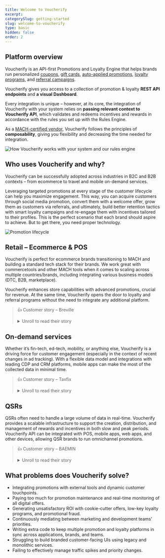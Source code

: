 ```yaml
---
title: Welcome to Voucherify
excerpt: 
categorySlug: getting-started
slug: welcome-to-voucherify
type: basic
hidden: false
order: 2
---
```


## Platform overview

Voucherify is an API-first Promotions and Loyalty Engine that helps brands run personalized [coupons](https://www.voucherify.io/coupon-software "Voucherify coupon software"), [gift cards](https://www.voucherify.io/gift-cards "Voucherify gift cards"), [auto-applied promotions](https://www.voucherify.io/discount-promotions "Voucherify discount promotions"), [loyalty programs](https://www.voucherify.io/loyalty-software "Voucherify loyalty programs"), and [referral campaigns](https://www.voucherify.io/referral-programs "Voucherify referral programs"). 

Voucherify gives you access to a collection of promotion & loyalty **REST API endpoints** and **a visual Dashboard**. 

Every integration is unique – however, at its core, the integration of Voucherify with your system relies on **passing relevant context to Voucherify API**, which validates and redeems incentives and rewards in accordance with the rules you set up with the Rules Engine.

As a [MACH-certified vendor](https://machalliance.org/), Voucherify follows the principles of **composability**, giving you flexibility and decreasing the time needed for integration.  

![How Voucherify works with your system and our rules engine](https://files.readme.io/d362b66-guides_getting_started_welcome_to_voucherify_voucherify_workflow_scheme_01.png "How Voucherify works with your system and our rules engine")

## Who uses Voucherify and why?

Voucherify can be successfully adopted across industries in B2C and B2B contexts – from ecommerce to travel and mobile on-demand services.

Leveraging targeted promotions at every stage of the customer lifecycle can help you maximize engagement. This way, you can acquire customers through social media promotion, convert them with a welcome offer, grow them as customers via referrals, and ultimately, build better retention tactics with smart loyalty campaigns and re-engage them with incentives tailored to their profiles. This is the perfect scenario that each brand should aspire to achieve. But to get there, you need proper technology. 

![Promotion lifecycle](https://files.readme.io/205a42e-guides_getting_started_welcome_to_voucherify_acquisition_to_re-activation_diagram-02.png "Promotion lifecycle showing acquisition, conversion, growth, retention, and re-activation")

## Retail – Ecommerce & POS


Voucherify is perfect for ecommerce brands transitioning to MACH and building a standard tech stack for their brands. We work great with commercetools and other MACH tools when it comes to scaling across multiple countries/brands, including integrating various business models (DTC, B2B, marketplace).

Voucherify enhances store capabilities with advanced promotions, crucial for revenue. At the same time, Voucherify opens the door to loyalty and referral programs without the need to integrate any additional platform.

<!-- Customer story – CASA 

Discover the full story 

DTC Ecommerce -->

> 👍 Customer story – Breville
> 
> <details><summary>Unroll to read their story</summary>
>
> [Breville](https://www.breville.com/us/en/home/index.html "Breville website") is an iconic global brand known for its extensive line of premium home appliances, particularly blenders and coffee machines.
> 
> In pursuit of building new direct-to-consumer sales channels, Breville began its digital transformation journey. They chose [commercetools](https://www.voucherify.io/integrations/commercetools "Integration between Voucherify and commercetools") as their MACH-compliant commerce platform.
> 
> As the marketing team was coming up with more complex use cases, soon the default campaign configuration options provided by commercetools were not enough for Breville’s needs.
>
> And so, the team started looking for [a MACH-compliant promotion engine](https://www.voucherify.io/learn/promotion-engine-how-to "Voucherify as a promotion engine") that could quickly integrate with their commerce platform. Voucherify soon proved to be the winning solution thanks to the robust rules engine and metadata capabilities to support business- and brand-specific campaigns.
> 
> As a result, Breville achieved with Voucherify:
> - Substantial time and financial savings on developing a promotion tool from scratch.
> - Integration of best-of-breed headless commerce solutions to deliver better customer experience on a global scale.
> - Shortened time-to-market and the possibility to iterate quickly for introducing new campaigns to other Breville brands.
> - Increased campaign personalization and order conversions driven by targeted incentives.
> 
> Read the [whole Breville story](https://www.voucherify.io/customers/breville "How Breville is Winning Digital Transformation with Voucherify and Friends").
> 
> </details>

## On-demand services

Whether it’s fin-tech, ed-tech, mobility, or anything else, Voucherify is a driving force for customer engagement (especially in the context of recent changes in ad tracking). With a flexible data model and integrations with leading CDP and CRM platforms, mobile apps can make the most of the collected data in minimal time.

> 👍 Customer story – Taxfix 
> <details>
> <summary>Unroll to read their story</summary>
>
> [Taxfix](https://taxfix.de/) is a Germany-based high-growth fintech startup that provides a mobile app designed to simplify and streamline the tax filing process.
> 
> Key challenges for Taxfix:
> - Finding an API-first referral and discounting solution.
> - Connecting the promotion engine with other marketing automation tools. 
> - Enhancing revenue generation from the Taxfix user base via referrals and targeted offers.
> 
> To maximize customer acquisition, Taxfix has previously employed referral tactics. However, their refer-a-friend initiatives lacked market receptiveness and user engagement, primarily due to outdated technologies and manual execution. That is why Taxfix turned to Voucherify and [Braze](https://www.braze.com/) to maximize their referral potential with modern API-first solutions.
> 
> Voucherify equipped Taxfix with essential features to execute their bespoke referral campaign:
> - Referral program setup
> - Omnichannel engagement
> 
> As a result, Taxfix achieved with Voucherify:
> - 95% increase in referral-driven sign-ups.
> - Accelerated iteration time and lower development costs.
> - Accelerated time to value and quick mix and match of campaign scenarios due to deploying API-first tools.
> - 90% more referrals made compared to previous program editions.
> 
> Read the [whole Taxfix story](https://www.voucherify.io/customers/taxfix "How Taxfix increased referral registrations by 95% with Voucherify and Braze?")
>
> </details>

## QSRs


QSRs often need to handle a large volume of data in real-time. Voucherify provides a scalable infrastructure to support the creation, distribution, and management of rewards and incentives in both slow and peak periods. Voucherify API can be integrated with POS, mobile apps, web apps, and other devices, allowing QSR brands to run omnichannel promotions.

> 👍 Customer story – BAEMIN
> <details><summary>Unroll to read their story</summary>
> 
> [BAEMIN](https://baemin.vn/) was born in June 2010, with the desire to "Helping people eat delicious food anytime, anywhere." In 2019, BAEMIN officially entered the Vietnam market and became one of the largest players there, having about 5 million customers.
> 
> Key challenges for BAEMIN:
> - Saving development time with flexible coupon software. 
> - Capturing customers’ attention in a competitive market with unique incentives. 
> - Securing the promotion budget in a price-sensitive environment.
> 
> BAEMIN Vietnam opted for time-limited unique coupon codes to grab customers’ attention and they were looking for a coupon solution that would allow their marketing team to generate and manage unique coupon codes and thematic campaigns with little to no IT development.
> 
> As a result, BAEMIN achieved with Voucherify:
> - Over 60 million engaged users and over 800 campaigns launched with Voucherify
> - Flexible campaign management by the marketing team
> - Fast campaign time-to-market thanks to API-first built and Braze integration
> 
> Read the [whole BAEMIN story](https://www.voucherify.io/customers/baemin "How BAEMIN Vietnam handled over 60 million redemptions in a coupon-hungry market")
>
> </details>

## What problems does Voucherify solve?

- Integrating promotions with external tools and dynamic customer touchpoints.
- Paying too much for promotion maintenance and real-time monitoring of all digital offers.
- Generating unsatisfactory ROI with cookie-cutter offers, low-key loyalty programs, and promotional fraud.
- Continuously mediating between marketing and development teams' priorities. 
- Writing extra code to keep multiple promotion and loyalty platforms in sync across applications, brands, and teams.
- Struggling to build branded customer-facing UIs using legacy and monolithic services.
- Failing to effectively manage traffic spikes and priority changes.